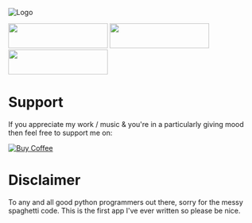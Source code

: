![Logo](https://github.com/Rykarix/ModManager/blob/master/.github/HatchfulExport-All/facebook_cover_photo_1.png)

[<img src="https://github.com/Rykarix/ModManager/blob/master/.github/download.png" width="200" height="50">](https://github.com/Rykarix/ModManager/releases)
[<img src="https://github.com/Rykarix/ModManager/blob/master/.github/bug.png" width="200" height="50">](https://github.com/Rykarix/ModManager/issues/new/choose)
[<img src="https://github.com/Rykarix/ModManager/blob/master/.github/tracker.png" width="200" height="50">](https://github.com/Rykarix/ModManager/projects/1)

# Support 
If you appreciate my work / music & you're in a particularly giving mood then feel free to support me on:

[![Buy Coffee](https://github.com/Rykarix/ModManager/blob/master/.github/coffee.png)](https://ko-fi.com/rykari)

# Disclaimer
To any and all good python programmers out there, sorry for the messy spaghetti code. This is the first app I've ever written so please be nice.
